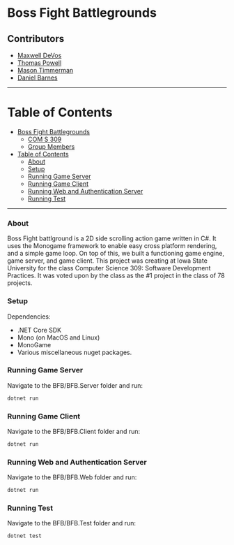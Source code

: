 # Boss Fight Battlegrounds

## Contributors

- [Maxwell DeVos](https://github.com/maxdevos49)
- [Thomas Powell](https://github.com/TomTheTornado)
- [Mason Timmerman](https://github.com/MasonLT199)
- [Daniel Barnes](https://github.com/danielbarnes175)

---

# Table of Contents
<!-- code_chunk_output -->

- [Boss Fight Battlegrounds](#boss-fight-battlegrounds)
  - [COM S 309](#com-s-309)
  - [Group Members](#group-members)
- [Table of Contents](#table-of-contents)
    - [About](#about)
    - [Setup](#setup)
    - [Running Game Server](#running-game-server)
    - [Running Game Client](#running-game-client)
    - [Running Web and Authentication Server](#running-web-and-authentication-server)
    - [Running Test](#running-test)


<!-- /code_chunk_output -->

---

### About

Boss Fight battlground is a 2D side scrolling action game written in C#. It uses the Monogame framework to enable easy cross platform rendering, and a simple game loop. On top of this, we built a functioning game engine, game server, and game client. This project was creating at Iowa State University for the class Computer Science 309: Software Development Practices. It was voted upon by the class as the #1 project in the class of 78 projects.

### Setup

Dependencies:

- .NET Core SDK
- Mono (on MacOS and Linux)
- MonoGame
- Various miscellaneous nuget packages.


### Running Game Server

Navigate to the BFB/BFB.Server folder and run:
```sh
dotnet run
```

### Running Game Client

Navigate to the BFB/BFB.Client folder and run:
```sh
dotnet run
```

### Running Web and Authentication Server

Navigate to the BFB/BFB.Web folder and run:
```sh
dotnet run
```

### Running Test

Navigate to the BFB/BFB.Test folder and run:
```sh
dotnet test
```


